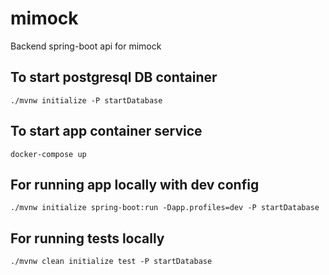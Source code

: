 # mimock

Backend spring-boot api for mimock

## To start postgresql DB container

```shell
./mvnw initialize -P startDatabase
```

## To start app container service

```shell
docker-compose up
```

## For running app locally with dev config

```shell
./mvnw initialize spring-boot:run -Dapp.profiles=dev -P startDatabase
```

## For running tests locally

```shell
./mvnw clean initialize test -P startDatabase 
```
